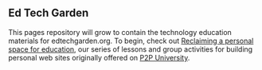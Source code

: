 ## Ed Tech Garden

This pages repository will grow to contain the technology education materials for edtechgarden.org. To begin, check out [Reclaiming a personal space for education](http://edtechgarden.github.io/buildweb/), our series of lessons and group activities for building personal web sites originally offered on [P2P University](https://courses.p2pu.org/en/courses/3334/reclaim-a-personal-space-for-education-online/).
